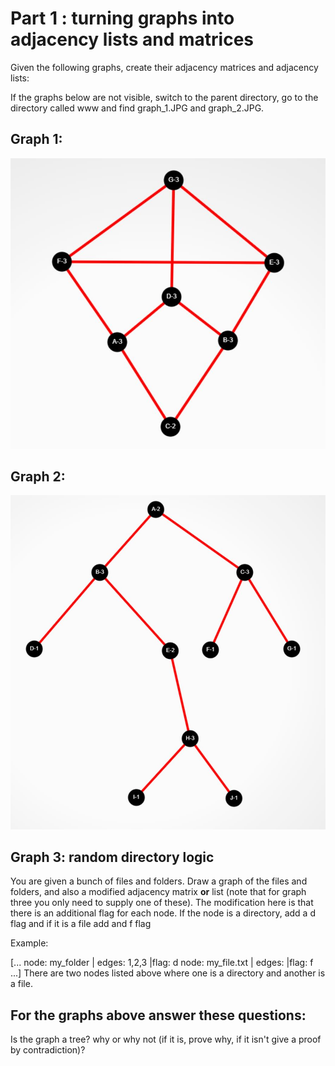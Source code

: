 # Part 1 : turning graphs into adjacency lists and matrices

Given the following graphs, create their adjacency matrices and adjacency lists:

If the graphs below are not visible, switch to the parent directory, go to the directory called www and find graph_1.JPG and graph_2.JPG.

## Graph 1:
![kite](../Assignments/www/graph_1.JPG)

## Graph 2:
![unbalanced tree](../Assignments/www/graph_2.JPG)

## Graph 3: random directory logic

You are given a bunch of files and folders. Draw a graph of the files and folders, and also a modified adjacency matrix **or** list (note that for graph three you only need to supply one of these). The modification here is that there is an additional flag for each node. If the node is a directory, add a d flag and if it is a file add and f flag

Example:

[...
    node: my_folder     | edges: 1,2,3  |flag: d
    node: my_file.txt   | edges:        |flag: f
...]
There are two nodes listed above where one is a directory and another is a file.


## For the graphs above answer these questions:

Is the graph a tree? why or why not (if it is, prove why, if it isn't give a proof by contradiction)?



